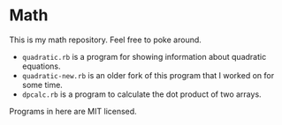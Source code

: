 # Math

This is my math repository. Feel free to poke around.

 - `quadratic.rb` is a program for showing information about quadratic equations.
 - `quadratic-new.rb` is an older fork of this program that I worked on for some time.
 - `dpcalc.rb` is a program to calculate the dot product of two arrays.

Programs in here are MIT licensed.

